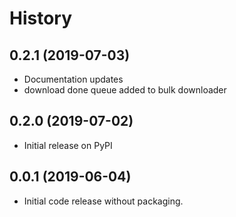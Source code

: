 # History

## 0.2.1 (2019-07-03)
* Documentation updates
* download done queue added to bulk downloader

## 0.2.0 (2019-07-02)
* Initial release on PyPI

## 0.0.1 (2019-06-04)
* Initial code release without packaging.